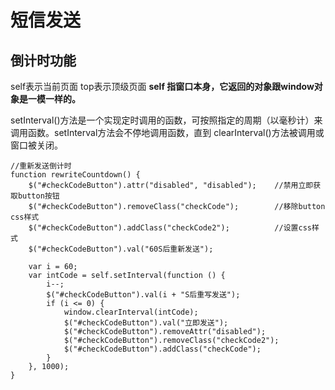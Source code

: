 # 短信发送



## 倒计时功能

self表示当前页面 top表示顶级页面	**self 指窗口本身，它返回的对象跟window对象是一模一样的。**

setInterval()方法是一个实现定时调用的函数，可按照指定的周期（以毫秒计）来调用函数。setInterval方法会不停地调用函数，直到 clearInterval()方法被调用或窗口被关闭。

```
//重新发送倒计时
function rewriteCountdown() {
    $("#checkCodeButton").attr("disabled", "disabled");    //禁用立即获取button按钮
    $("#checkCodeButton").removeClass("checkCode");        //移除button css样式
    $("#checkCodeButton").addClass("checkCode2");          //设置css样式
    $("#checkCodeButton").val("60S后重新发送");

    var i = 60;
    var intCode = self.setInterval(function () {
        i--;
        $("#checkCodeButton").val(i + "S后重写发送");
        if (i <= 0) {
            window.clearInterval(intCode);
            $("#checkCodeButton").val("立即发送");
            $("#checkCodeButton").removeAttr("disabled");
            $("#checkCodeButton").removeClass("checkCode2");
            $("#checkCodeButton").addClass("checkCode");
        }
    }, 1000);
}
```








